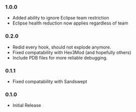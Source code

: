 ### 1.0.0
- Added ability to ignore Eclipse team restriction
- Eclipse health reduction now applies regardless of team
### 0.2.0
- Redid every hook, should not explode anymore.
- Fixed compatability with Hex3Mod (and hopefully others)
- Include PDB files for more reliable debugging.
### 0.1.1
- Fixed compatability with Sandswept
### 0.1.0
- Initial Release